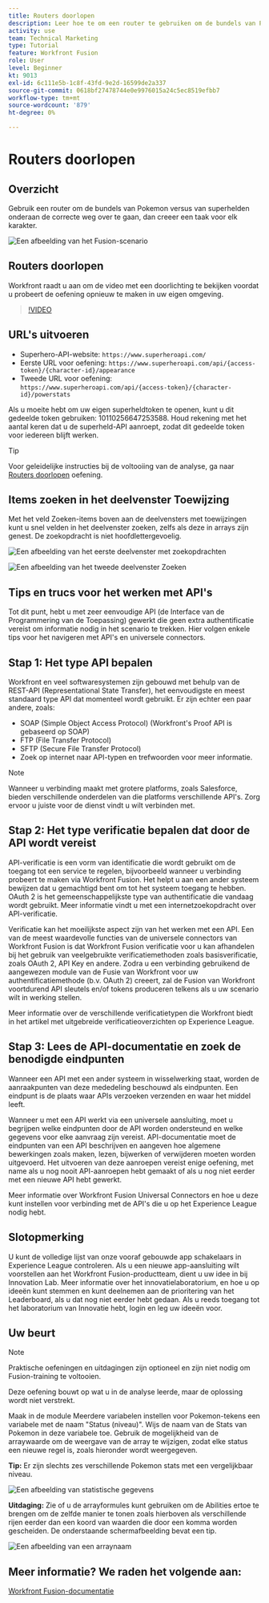 ```yaml
---
title: Routers doorlopen
description: Leer hoe te om een router te gebruiken om de bundels van Pokemon vs superheroes onderaan de correcte weg binnen over te gaan [!DNL Adobe Workfront Fusion].
activity: use
team: Technical Marketing
type: Tutorial
feature: Workfront Fusion
role: User
level: Beginner
kt: 9013
exl-id: 6c111e5b-1c8f-43fd-9e2d-16599de2a337
source-git-commit: 0618bf27478744e0e9976015a24c5ec8519efbb7
workflow-type: tm+mt
source-wordcount: '879'
ht-degree: 0%

---
```


# Routers doorlopen

## Overzicht

Gebruik een router om de bundels van Pokemon versus van superhelden onderaan de correcte weg over te gaan, dan creeer een taak voor elk karakter.

![Een afbeelding van het Fusion-scenario](assets/universal-connectors-and-routing-2.png)

## Routers doorlopen

Workfront raadt u aan om de video met een doorlichting te bekijken voordat u probeert de oefening opnieuw te maken in uw eigen omgeving.

>[!VIDEO](https://video.tv.adobe.com/v/335272/?quality=12)

## URL&#39;s uitvoeren

* Superhero-API-website: `https://www.superheroapi.com/`
* Eerste URL voor oefening: `https://www.superheroapi.com/api/{access-token}/{character-id}/appearance`
* Tweede URL voor oefening: `https://www.superheroapi.com/api/{access-token}/{character-id}/powerstats`

Als u moeite hebt om uw eigen superheldtoken te openen, kunt u dit gedeelde token gebruiken: 10110256647253588. Houd rekening met het aantal keren dat u de superheld-API aanroept, zodat dit gedeelde token voor iedereen blijft werken.

>[!TIP]
>
>Voor geleidelijke instructies bij de voltooiing van de analyse, ga naar [Routers doorlopen](https://experienceleague.adobe.com/docs/workfront-learn/tutorials-workfront/fusion/exercises/routers.html?lang=en) oefening.


## Items zoeken in het deelvenster Toewijzing

Met het veld Zoeken-items boven aan de deelvensters met toewijzingen kunt u snel velden in het deelvenster zoeken, zelfs als deze in arrays zijn genest. De zoekopdracht is niet hoofdlettergevoelig.

![Een afbeelding van het eerste deelvenster met zoekopdrachten](assets/universal-connectors-and-routing-3.png)

![Een afbeelding van het tweede deelvenster Zoeken](assets/universal-connectors-and-routing-4.png)

## Tips en trucs voor het werken met API&#39;s

Tot dit punt, hebt u met zeer eenvoudige API (de Interface van de Programmering van de Toepassing) gewerkt die geen extra authentificatie vereist om informatie nodig in het scenario te trekken. Hier volgen enkele tips voor het navigeren met API&#39;s en universele connectors.

## Stap 1: Het type API bepalen

Workfront en veel softwaresystemen zijn gebouwd met behulp van de REST-API (Representational State Transfer), het eenvoudigste en meest standaard type API dat momenteel wordt gebruikt. Er zijn echter een paar andere, zoals:

* SOAP (Simple Object Access Protocol) (Workfront&#39;s Proof API is gebaseerd op SOAP)
* FTP (File Transfer Protocol)
* SFTP (Secure File Transfer Protocol)
* Zoek op internet naar API-typen en trefwoorden voor meer informatie.

>[!NOTE]
>
>Wanneer u verbinding maakt met grotere platforms, zoals Salesforce, bieden verschillende onderdelen van die platforms verschillende API&#39;s. Zorg ervoor u juiste voor de dienst vindt u wilt verbinden met.

## Stap 2: Het type verificatie bepalen dat door de API wordt vereist

API-verificatie is een vorm van identificatie die wordt gebruikt om de toegang tot een service te regelen, bijvoorbeeld wanneer u verbinding probeert te maken via Workfront Fusion. Het helpt u aan een ander systeem bewijzen dat u gemachtigd bent om tot het systeem toegang te hebben. OAuth 2 is het gemeenschappelijkste type van authentificatie die vandaag wordt gebruikt. Meer informatie vindt u met een internetzoekopdracht over API-verificatie.

Verificatie kan het moeilijkste aspect zijn van het werken met een API. Een van de meest waardevolle functies van de universele connectors van Workfront Fusion is dat Workfront Fusion verificatie voor u kan afhandelen bij het gebruik van veelgebruikte verificatiemethoden zoals basisverificatie, zoals OAuth 2, API Key en andere. Zodra u een verbinding gebruikend de aangewezen module van de Fusie van Workfront voor uw authentificatiemethode (b.v. OAuth 2) creeert, zal de Fusion van Workfront voortdurend API sleutels en/of tokens produceren telkens als u uw scenario wilt in werking stellen.

Meer informatie over de verschillende verificatietypen die Workfront biedt in het artikel met uitgebreide verificatieoverzichten op Experience League.

## Stap 3: Lees de API-documentatie en zoek de benodigde eindpunten

Wanneer een API met een ander systeem in wisselwerking staat, worden de aanraakpunten van deze mededeling beschouwd als eindpunten. Een eindpunt is de plaats waar APIs verzoeken verzenden en waar het middel leeft.

Wanneer u met een API werkt via een universele aansluiting, moet u begrijpen welke eindpunten door de API worden ondersteund en welke gegevens voor elke aanvraag zijn vereist. API-documentatie moet de eindpunten van een API beschrijven en aangeven hoe algemene bewerkingen zoals maken, lezen, bijwerken of verwijderen moeten worden uitgevoerd. Het uitvoeren van deze aanroepen vereist enige oefening, met name als u nog nooit API-aanroepen hebt gemaakt of als u nog niet eerder met een nieuwe API hebt gewerkt.

Meer informatie over Workfront Fusion Universal Connectors en hoe u deze kunt instellen voor verbinding met de API&#39;s die u op het Experience League nodig hebt.

## Slotopmerking

U kunt de volledige lijst van onze vooraf gebouwde app schakelaars in Experience League controleren. Als u een nieuwe app-aansluiting wilt voorstellen aan het Workfront Fusion-productteam, dient u uw idee in bij Innovation Lab. Meer informatie over het innovatielaboratorium, en hoe u op ideeën kunt stemmen en kunt deelnemen aan de prioritering van het Leaderboard, als u dat nog niet eerder hebt gedaan. Als u reeds toegang tot het laboratorium van Innovatie hebt, login en leg uw ideeën voor.

## Uw beurt

>[!NOTE]
>
>Praktische oefeningen en uitdagingen zijn optioneel en zijn niet nodig om Fusion-training te voltooien.

Deze oefening bouwt op wat u in de analyse leerde, maar de oplossing wordt niet verstrekt.

Maak in de module Meerdere variabelen instellen voor Pokemon-tekens een variabele met de naam &quot;Status (niveau)&quot;. Wijs de naam van de Stats van Pokemon in deze variabele toe. Gebruik de mogelijkheid van de arraywaarde om de weergave van de array te wijzigen, zodat elke status een nieuwe regel is, zoals hieronder wordt weergegeven.

**Tip:** Er zijn slechts zes verschillende Pokemon stats met een vergelijkbaar niveau.

![Een afbeelding van statistische gegevens](assets/universal-connectors-and-routing-5.png)

**Uitdaging:** Zie of u de arrayformules kunt gebruiken om de Abilities ertoe te brengen om de zelfde manier te tonen zoals hierboven als verschillende rijen eerder dan een koord van waarden die door een komma worden gescheiden. De onderstaande schermafbeelding bevat een tip.

![Een afbeelding van een arraynaam](assets/universal-connectors-and-routing-6.png)

## Meer informatie? We raden het volgende aan:

[Workfront Fusion-documentatie](https://experienceleague.adobe.com/docs/workfront/using/adobe-workfront-fusion/workfront-fusion-2.html?lang=en)
